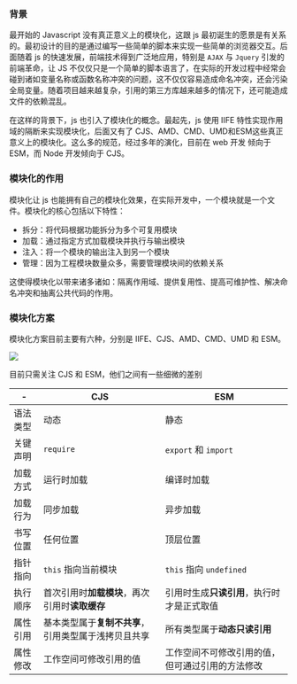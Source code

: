### 背景

最开始的 Javascript 没有真正意义上的模块化，这跟 js 最初诞生的愿景是有关系的。最初设计的目的是通过编写一些简单的脚本来实现一些简单的浏览器交互。后面随着 js 的快速发展，前端技术得到广泛地应用，特别是 `AJAX` 与 `Jquery` 引发的前端革命，让 JS 不仅仅只是一个简单的脚本语言了，在实际的开发过程中经常会碰到诸如变量名称或函数名称冲突的问题，这不仅仅容易造成命名冲突，还会污染全局变量。随着项目越来越复杂，引用的第三方库越来越多的情况下，还可能造成文件的依赖混乱。

在这样的背景下，js 也引入了模块化的概念。最起先，js 使用 IIFE 特性实现作用域的隔断来实现模块化，后面又有了 CJS、AMD、CMD、UMD和ESM这些真正意义上的模块化。这么多的规范，经过多年的演化，目前在 web 开发 倾向于 ESM，而 Node 开发倾向于 CJS。

### 模块化的作用

模块化让 js 也能拥有自己的模块化效果，在实际开发中，一个模块就是一个文件。模块化的核心包括以下特性：

- 拆分：将代码根据功能拆分为多个可复用模块
- 加载：通过指定方式加载模块并执行与输出模块
- 注入：将一个模块的输出注入到另一个模块
- 管理：因为工程模块数量众多，需要管理模块间的依赖关系

这使得模块化以带来诸多诸如：隔离作用域、提供复用性、提高可维护性、解决命名冲突和抽离公共代码的作用。

### 模块化方案

模块化方案目前主要有六种，分别是 IIFE、CJS、AMD、CMD、UMD 和 ESM。

![](https://p9-juejin.byteimg.com/tos-cn-i-k3u1fbpfcp/7ab60ffd815d4aaeba823661b59b42fd~tplv-k3u1fbpfcp-zoom-in-crop-mark:1304:0:0:0.awebp)

目前只需关注 CJS 和 ESM，他们之间有一些细微的差别

| -        | CJS                                                  | ESM                                              |
| -------- | ---------------------------------------------------- | ------------------------------------------------ |
| 语法类型 | 动态                                                 | 静态                                             |
| 关键声明 | `require`                                            | `export` 和 `import`                             |
| 加载方式 | 运行时加载                                           | 编译时加载                                       |
| 加载行为 | 同步加载                                             | 异步加载                                         |
| 书写位置 | 任何位置                                             | 顶层位置                                         |
| 指针指向 | `this` 指向当前模块                                  | `this` 指向 `undefined`                          |
| 执行顺序 | 首次引用时**加载模块**，再次引用时**读取缓存**       | 引用时生成**只读引用**，执行时才是正式取值       |
| 属性引用 | 基本类型属于**复制不共享**，引用类型属于浅拷贝且共享 | 所有类型属于**动态只读引用**                     |
| 属性修改 | 工作空间可修改引用的值                               | 工作空间不可修改引用的值，但可通过引用的方法修改 |

